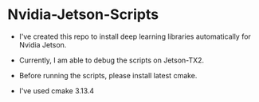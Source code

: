 # Nvidia-Jetson-Scripts

- I've created this repo to install deep learning libraries automatically for Nvidia Jetson.

- Currently, I am able to debug the scripts on Jetson-TX2.

- Before running the scripts, please install latest cmake.

- I've used cmake 3.13.4
